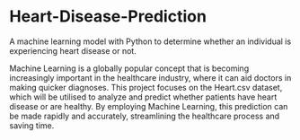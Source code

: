 # Heart-Disease-Prediction

A machine learning model with Python to determine whether an individual is experiencing heart disease or not. 

Machine Learning is a globally popular concept that is becoming increasingly important in the healthcare industry, where it can aid doctors in making quicker diagnoses. This project focuses on the Heart.csv dataset, which will be utilised to analyze and predict whether patients have heart disease or are healthy. By employing Machine Learning, this prediction can be made rapidly and accurately, streamlining the healthcare process and saving time.
